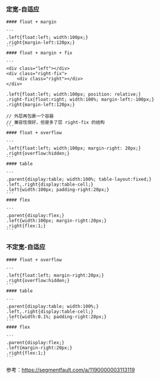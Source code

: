 ### 定宽-自适应
    #### float + margin
        
    ```
    .left{float:left; width:100px;}
    .right{margin-left:120px;}
    ```
    #### float + margin + fix
        
    ```
    <div class="left"></div>
    <div class="right-fix">
        <div class="right"></div>
    </div>
    
    .left{float:left; width:100px; position: relative;}
    .right-fix{float:right; width:100%; margin-left:-100px;}
    .right{margin-left:120px;}
    
    // 外层再包裹一个容器
    // 兼容性很好，但是多了层 right-fix 的结构
    ```
    #### float + overflow
        
    ```
    .left{float:left; width:100px; margin-right: 20px;}
    .right{overflow:hidden;}
    ```
    #### table
        
    ```
    .parent{display:table; width:100%; table-layout:fixed;}
    .left,.right{display:table-cell;}
    .left{width:100px; padding-right:20px;}
    ```
    #### flex
        
    ```
    .parent{display:flex;}
    .left{width:100px; margin-right:20px;}
    .right{flex:1;}
    ```
### 不定宽-自适应
    #### float + overflow
        
    ```
    .left{float:left; margin-right:20px;}
    .right{overflow:hidden;}
    ```
    #### table
        
    ```
    .parent{display:table; width:100%;}
    .left,.right{display:table-cell;}
    .left{width:0.1%; padding-right:20px;}
    ```
    #### flex
        
    ```
    .parent{display:flex;}
    .left{margin-right:20px;}
    .right{flex:1;}
    ```

参考：https://segmentfault.com/a/1190000003113119



